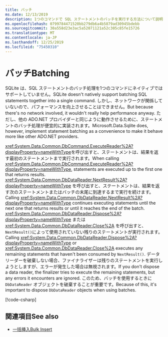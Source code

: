 ```yaml
---
title: バッチ
ms.date: 12/13/2019
description: 1つのコマンドで SQL ステートメントのバッチを実行する方法について説明します。
ms.openlocfilehash: 0799784471520bb279db6a4b5879ad30945bdebb
ms.sourcegitcommit: 30a558d23e3ac5a52071121a52c305c85fe15726
ms.translationtype: MT
ms.contentlocale: ja-JP
ms.lasthandoff: 12/25/2019
ms.locfileid: "75450310"
---
```

# <a name="batching"></a><span data-ttu-id="3f244-103">バッチ</span><span class="sxs-lookup"><span data-stu-id="3f244-103">Batching</span></span>

<span data-ttu-id="3f244-104">SQLite は、SQL ステートメントのバッチ処理を1つのコマンドにネイティブではサポートしていません。</span><span class="sxs-lookup"><span data-stu-id="3f244-104">SQLite doesn't natively support batching SQL statements together into a single command.</span></span> <span data-ttu-id="3f244-105">しかし、ネットワークが関係していないので、パフォーマンスを向上させることはできません。</span><span class="sxs-lookup"><span data-stu-id="3f244-105">But because there's no network involved, it wouldn't really help performance anyway.</span></span> <span data-ttu-id="3f244-106">ただし、他の ADO.NET プロバイダーと同じように動作させるために、ステートメントのバッチ処理が便宜的に実装されます。</span><span class="sxs-lookup"><span data-stu-id="3f244-106">Microsoft.Data.Sqlite does, however, implement statement batching as a convenience to make it behave more like other ADO.NET providers.</span></span>

<span data-ttu-id="3f244-107"><xref:System.Data.Common.DbCommand.ExecuteReader%2A?displayProperty=nameWithType>を呼び出すと、ステートメントは、結果を返す最初のステートメントまで実行されます。</span><span class="sxs-lookup"><span data-stu-id="3f244-107">When calling <xref:System.Data.Common.DbCommand.ExecuteReader%2A?displayProperty=nameWithType>, statements are executed up to the first one that returns results.</span></span> <span data-ttu-id="3f244-108"><xref:System.Data.Common.DbDataReader.NextResult%2A?displayProperty=nameWithType> を呼び出すと、ステートメントは、結果を返す次のステートメントまたはバッチの末尾に到達するまで実行を続けます。</span><span class="sxs-lookup"><span data-stu-id="3f244-108">Calling <xref:System.Data.Common.DbDataReader.NextResult%2A?displayProperty=nameWithType> continues executing statements until the next one that returns results or until it reaches the end of the batch.</span></span> <span data-ttu-id="3f244-109"><xref:System.Data.Common.DbDataReader.Dispose%2A?displayProperty=nameWithType> または <xref:System.Data.Common.DbDataReader.Close%2A> を呼び出すと、`NextResult()`によって使用されていない残りのステートメントが実行されます。</span><span class="sxs-lookup"><span data-stu-id="3f244-109">Calling <xref:System.Data.Common.DbDataReader.Dispose%2A?displayProperty=nameWithType> or <xref:System.Data.Common.DbDataReader.Close%2A> executes any remaining statements that haven't been consumed by `NextResult()`.</span></span> <span data-ttu-id="3f244-110">データリーダーを破棄しない場合、ファイナライザーは残りのステートメントを実行しようとしますが、エラーが発生した場合は無視されます。</span><span class="sxs-lookup"><span data-stu-id="3f244-110">If you don't dispose a data reader, the finalizer tries to execute the remaining statements, but any errors it encounters are ignored.</span></span> <span data-ttu-id="3f244-111">このため、バッチを使用するときに `DbDataReader` オブジェクトを破棄することが重要です。</span><span class="sxs-lookup"><span data-stu-id="3f244-111">Because of this, it's important to dispose `DbDataReader` objects when using batches.</span></span>

[!code-csharp[](../../../../samples/snippets/standard/data/sqlite/BatchingSample/Program.cs?name=snippet_Batching)]

## <a name="see-also"></a><span data-ttu-id="3f244-112">関連項目</span><span class="sxs-lookup"><span data-stu-id="3f244-112">See also</span></span>

* [<span data-ttu-id="3f244-113">一括挿入</span><span class="sxs-lookup"><span data-stu-id="3f244-113">Bulk Insert</span></span>](bulk-insert.md)
